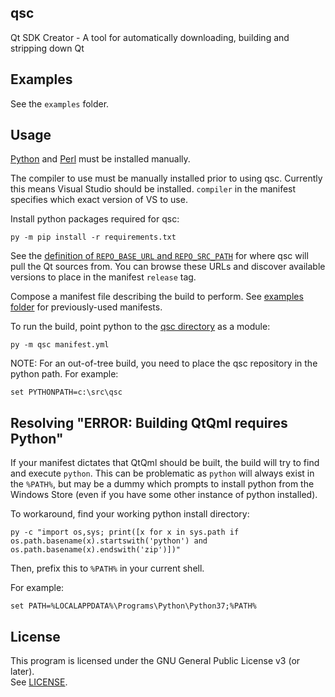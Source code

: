 ## qsc

Qt SDK Creator - A tool for automatically downloading, building and stripping down Qt

## Examples

See the ``examples`` folder.

## Usage

[Python](https://www.python.org) and [Perl](http://strawberryperl.com) must be installed manually.

The compiler to use must be manually installed prior to using qsc. Currently this means Visual Studio should be installed. `compiler` in the manifest specifies which exact version of VS to use.

Install python packages required for qsc:
```
py -m pip install -r requirements.txt
```

See the [definition of `REPO_BASE_URL` and `REPO_SRC_PATH`](qsc/__init__.py) for where qsc will pull the Qt sources from. You can browse these URLs and discover available versions to place in the manifest `release` tag.

Compose a manifest file describing the build to perform. See [examples folder](examples) for previously-used manifests.

To run the build, point python to the [qsc directory](qsc) as a module:
```
py -m qsc manifest.yml
```

NOTE: For an out-of-tree build, you need to place the qsc repository in the python path. For example:
```
set PYTHONPATH=c:\src\qsc
```

## Resolving "ERROR: Building QtQml requires Python"

If your manifest dictates that QtQml should be built, the build will try to find and execute `python`. This can be problematic as `python` will always exist in the `%PATH%`, but may be a dummy which prompts to install python from the Windows Store (even if you have some other instance of python installed).

To workaround, find your working python install directory:
```
py -c "import os,sys; print([x for x in sys.path if os.path.basename(x).startswith('python') and os.path.basename(x).endswith('zip')])"
```

Then, prefix this to `%PATH%` in your current shell.

For example:
```
set PATH=%LOCALAPPDATA%\Programs\Python\Python37;%PATH%
```

## License

This program is licensed under the GNU General Public License v3 (or later).  
See [LICENSE](LICENSE).